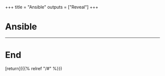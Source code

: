 
+++
title = "Ansible"
outputs = ["Reveal"]
+++

# Ansible

---

# End

[return]({{% relref "/#" %}})


